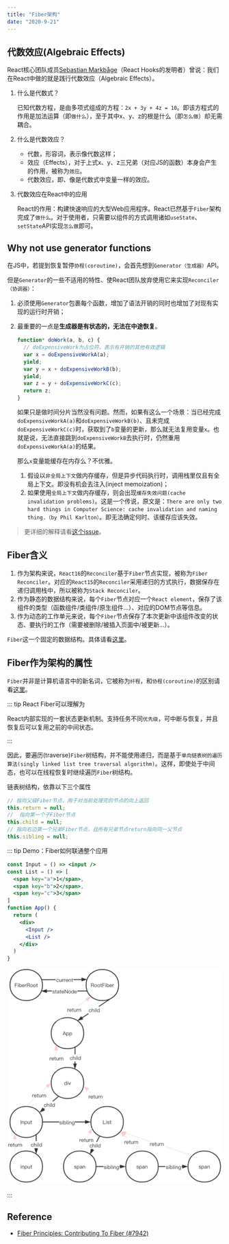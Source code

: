 ```yaml
---
title: "Fiber架构"
date: "2020-9-21"
---
```


## 代数效应(Algebraic Effects)

React核心团队成员[Sebastian Markbåge](https://github.com/sebmarkbage/)（React Hooks的发明者）曾说：我们在React中做的就是践行代数效应（Algebraic Effects）。

1. 什么是代数式？

    已知代数方程，是由多项式组成的方程：`2x + 3y + 4z = 10`。即该方程式的作用是加法运算（即`做什么`），至于其中x、y、z的根是什么（即`怎么做`）却无需耦合。

2. 什么是代数效应？

    - 代数，形容词，表示像代数这样；
    - 效应（Effects），对于上式x、y、z三兄弟（对应JS的函数）本身会产生的作用，被称为`效应`。
    - 代数效应，即、像是代数式中变量一样的效应。

3. 代数效应在React中的应用

    React的作用：构建快速响应的大型Web应用程序。React已然基于`Fiber`架构完成了`做什么`。对于使用者，只需要以组件的方式调用诸如`useState`、`setState`API实现`怎么做`即可。

## Why not use generator functions

在JS中，若提到恢复暂停`协程(coroutine)`，会首先想到`Generator（生成器）`API。

但是`Generator`的一些不适用的特性、使React团队放弃使用它来实现`Reconciler（协调器）`：

1. 必须使用`Generator`包裹每个函数，增加了语法开销的同时也增加了对现有实现的运行时开销；
2. 最重要的一点是**生成器是有状态的，无法在中途恢复**。

    ```js
    function* doWork(a, b, c) {
      // doExpensiveWork为占位符，表示有开销的其他有效逻辑
      var x = doExpensiveWorkA(a);
      yield;
      var y = x + doExpensiveWorkB(b);
      yield;
      var z = y + doExpensiveWorkC(c);
      return z;
    }
    ```

    如果只是做时间分片当然没有问题。然而，如果有这么一个场景：当已经完成`doExpensiveWorkA(a)`和`doExpensiveWorkB(b)`、且未完成`doExpensiveWorkC(c)`时，获取到了`b`变量的更新，那么就无法复用变量`x`。也就是说，无法直接跳到`doExpensiveWorkB`去执行时，仍然重用`doExpensiveWorkA(a)`的结果。

    那么`x`变量能缓存在内存么？不优雅。

    1. 假设以`非全局上下文`做内存缓存，但是异步代码执行时，调用栈里仅且有全局上下文。即没有机会去注入(inject memoization)；
    2. 如果使用`全局上下文`做内存缓存，则会出现`缓存失效问题(cache invalidation problems)`。这是一个传说，原文是：`There are only two hard things in Computer Science: cache invalidation and naming thing.（by Phil Karlton）`。即无法确定何时、该缓存应该失效。

> 更详细的解释请看[这个issue](https://github.com/facebook/react/issues/7942#issuecomment-254987818)。

## Fiber含义

1. 作为架构来说，`React16`的`Reconciler`基于`Fiber`节点实现，被称为`Fiber Reconciler`。对应的`React15`的`Reconciler`采用递归的方式执行，数据保存在递归调用栈中，所以被称为`Stack Reconciler`。
2. 作为静态的数据结构来说，每个`Fiber`节点对应一个`React element`，保存了该组件的类型（函数组件/类组件/原生组件...）、对应的DOM节点等信息。
3. 作为动态的工作单元来说，每个`Fiber`节点保存了本次更新中该组件改变的状态、要执行的工作（需要被删除/被插入页面中/被更新...）。

`Fiber`这一个固定的数据结构。具体请看[这里](./node-structure.html#fiber)。

## Fiber作为架构的属性

`Fiber`并非是计算机语言中的新名词，它被称为`纤程`，和`协程(coroutine)`的区别请看[这里](../../base/js/async-await-and-coroutine.html#协程-coroutine)。

::: tip React Fiber可以理解为

React内部实现的一套状态更新机制。支持任务不同`优先级`，可中断与恢复，并且恢复后可以复用之前的中间状态。

:::

因此，要遍历(traverse)`Fiber`树结构，并不能使用递归，而是基于`单向链表树的遍历算法(singly linked list tree traversal algorithm)`。这样，即使处于中间态，也可以在线程恢复时继续遍历`Fiber`树结构。

链表树结构，依靠以下三个属性

```js
// 指向父级Fiber节点，用于对当前处理完的节点的向上返回
this.return = null;
//  指向第一个子Fiber节点
this.child = null;
// 指向右边第一个兄弟Fiber节点，且所有兄弟节点return指向同一父节点
this.sibling = null;
```

::: tip Demo：Fiber如何联通整个应用

```jsx
const Input = () => <input />
const List = () => [
  <span key="a">1</span>,
  <span key="b">2</span>,
  <span key="c">3</span>
]
function App() {
  return (
    <div>
      <Input />
      <List />
    </div>
  )
}
```

![Fiber如何联通整个应用](../../../.imgs/react-fiber-data-structure.png)

:::

## Reference

- [Fiber Principles: Contributing To Fiber (#7942)](https://github.com/facebook/react/issues/7942)
